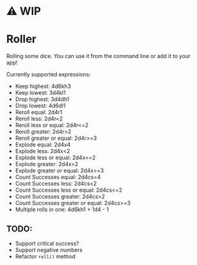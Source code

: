 # ⚠️ WIP

# Roller

Rolling some dice. You can use it from the command line or add it to your app!

Currently supported expressions:
- Keep highest: 4d6kh3
- Keep lowest: 3d4kl1
- Drop highest: 3d4dh1
- Drop lowest: 4d6dl1
- Reroll equal: 2d4r1
- Reroll less: 2d4r<2
- Reroll less or equal: 2d4r<=2
- Reroll greater: 2d4r>2
- Reroll greater or equal: 2d4r>=3
- Explode equal: 2d4x4
- Explode less: 2d4x<2
- Explode less or equal: 2d4x<=2
- Explode greater: 2d4x>2
- Explode greater or equal: 2d4x>=3
- Count Successes equal: 2d4cs=4
- Count Successes less: 2d4cs<2
- Count Successes less or equal: 2d4cs<=2
- Count Successes greater: 2d4cs>2
- Count Successes greater or equal: 2d4cs>=3
- Multiple rolls in one: 4d6kh1 + 1d4 - 1

## TODO:
- Support critical success?
- Support negative numbers
- Refactor `roll()` method
